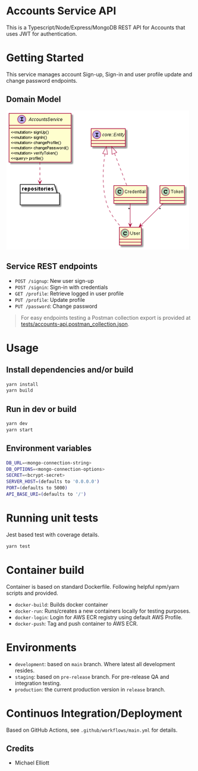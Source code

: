 # Accounts Service API

This is a Typescript/Node/Express/MongoDB REST API for Accounts that uses JWT for authentication.

# Getting Started
This service manages account Sign-up, Sign-in and user profile update and change password endpoints.

## Domain Model
![UML Diagram](design/Domain.png)

## Service REST endpoints
- `POST /signup`: New user sign-up 
- `POST /signin`: Sign-in with credentials
- `GET /profile`: Retrieve logged in user profile
- `PUT /profile`: Update profile
- `PUT /password`: Change password

> For easy endpoints testing a Postman collection export is provided at [tests/accounts-api.postman_collection.json](tests/accounts-api.postman_collection.json).

# Usage

## Install dependencies and/or build
```bash
yarn install
yarn build
```

## Run in dev or build
```bash
yarn dev
yarn start
```

## Environment variables

```bash
DB_URL=<mongo-connection-string>
DB_OPTIONS=<mongo-connection-options>
SECRET=<bcrypt-secret>
SERVER_HOST=(defaults to '0.0.0.0')
PORT=(defaults to 5000)
API_BASE_URI=(defaults to '/')
```

# Running unit tests
Jest based test with coverage details.
```bash
yarn test
```

# Container build
Container is based on standard Dockerfile. Following helpful npm/yarn scripts and provided.
- `docker-build`: Builds docker container
- `docker-run`: Runs/creates a new containers locally for testing purposes.
- `docker-login`: Login for AWS ECR registry using default AWS Profile.
- `docker-push`: Tag and push container to AWS ECR.

# Environments
- `development`: based on `main` branch. Where latest all development resides.
- `staging`: based on `pre-release` branch. For pre-release QA and integration testing.
- `production`: the current production version in `release` branch.

# Continuos Integration/Deployment
Based on GitHub Actions, see `.github/workflows/main.yml` for details.

## Credits

- Michael Elliott
